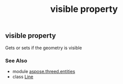 ﻿---
title: visible property
second_title: Aspose.3D for Python via .NET API References
description: 
type: docs
weight: 190
url: /python-net/aspose.threed.entities/line/visible/
is_root: false
---

## visible property


Gets or sets if the geometry is visible

### See Also
* module [aspose.threed.entities](../../)
* class [Line](/3d/python-net/aspose.threed.entities/line)
